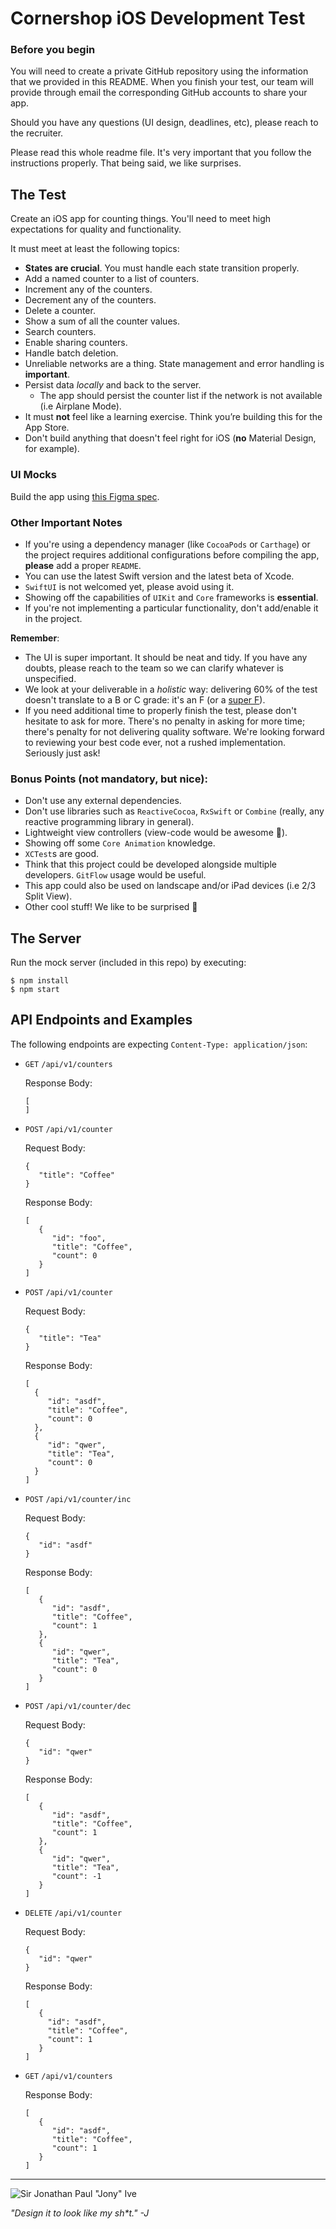 # Cornershop iOS Development Test

### Before you begin
You will need to create a private GitHub repository using the information that we provided in this README. When you finish your test, our team will provide through email the corresponding GitHub accounts to share your app.

Should you have any questions (UI design, deadlines, etc), please reach to the recruiter.

Please read this whole readme file. It's very important that you follow the instructions properly. That being said, we like surprises.

## The Test
Create an iOS app for counting things. You'll need to meet high expectations for quality and functionality.

It must meet at least the following topics:

* **States are crucial**. You must handle each state transition properly.
* Add a named counter to a list of counters.
* Increment any of the counters.
* Decrement any of the counters.
* Delete a counter.
* Show a sum of all the counter values.
* Search counters.
* Enable sharing counters.
* Handle batch deletion.
* Unreliable networks are a thing. State management and error handling is **important**.
* Persist data *locally* and back to the server.
   * The app should persist the counter list if the network is not available (i.e Airplane Mode).
* It must **not** feel like a learning exercise. Think you’re building this for the App Store.
* Don't build anything that doesn't feel right for iOS (**no** Material Design, for example).

### UI Mocks
Build the app using [this Figma spec](https://www.figma.com/file/PyfLvIWQss7Ki9lmzeoY9a/Counters-for-iOS).

### Other Important Notes

* If you're using a dependency manager (like `CocoaPods` or `Carthage`) or the project requires additional configurations before compiling the app, **please** add a proper `README`.
* You can use the latest Swift version and the latest beta of Xcode.
* `SwiftUI` is not welcomed yet, please avoid using it.
* Showing off the capabilities of `UIKit` and `Core` frameworks is **essential**.
* If you're not implementing a particular functionality, don't add/enable it in the project.

**Remember**:
- The UI is super important. It should be neat and tidy. If you have any doubts, please reach to the team so we can clarify whatever is unspecified.
- We look at your deliverable in a _holistic_ way: delivering 60% of the test doesn't translate to a B or C grade: it's an F (or a [super F](SuperF.png)).
- If you need additional time to properly finish the test, please don't hesitate to ask for more. There's no penalty in asking for more time; there's penalty for not delivering quality software. We're looking forward to reviewing your best code ever, not a rushed implementation. Seriously just ask!

### Bonus Points (not mandatory, but nice):

* Don't use any external dependencies.
* Don't use libraries such as `ReactiveCocoa`, `RxSwift` or `Combine` (really, any reactive programming library in general).
* Lightweight view controllers (view-code would be awesome 🚀).
* Showing off some `Core Animation` knowledge.
* `XCTest`s are good.
* Think that this project could be developed alongside multiple developers. `GitFlow` usage would be useful.
* This app could also be used on landscape and/or iPad devices (i.e 2/3 Split View).
* Other cool stuff! We like to be surprised 🙂

## The Server

Run the mock server (included in this repo) by executing:

```
$ npm install
$ npm start
```

## API Endpoints and Examples

The following endpoints are expecting `Content-Type: application/json`:

- `GET` `/api/v1/counters`

   Response Body:
   ```
   [
   ]
   ```

- `POST` `/api/v1/counter`

   Request Body:
   ```
   {
      "title": "Coffee"
   }
   ```
   Response Body:
   ```
   [
      {
         "id": "foo",
         "title": "Coffee",
         "count": 0
      }
   ]
   ```

- `POST` `/api/v1/counter`

   Request Body:
   ```
   {
      "title": "Tea"
   }
   ```
   Response Body:
   ```
   [
     { 
        "id": "asdf",
        "title": "Coffee",
        "count": 0
     },
     {
        "id": "qwer",
        "title": "Tea",
        "count": 0
     }
   ]
   ```

- `POST` `/api/v1/counter/inc`

   Request Body:
   ```
   {
      "id": "asdf"
   }
   ```

   Response Body:
   ```
   [
      {
         "id": "asdf",
         "title": "Coffee",
         "count": 1
      },
      {
         "id": "qwer",
         "title": "Tea",
         "count": 0
      }
   ]
   ```

- `POST` `/api/v1/counter/dec`

   Request Body:
   ```
   {
      "id": "qwer"
   }
   ```
   Response Body:
   ```
   [
      {
         "id": "asdf",
         "title": "Coffee",
         "count": 1
      },
      {
         "id": "qwer",
         "title": "Tea",
         "count": -1
      }
   ]
   ```

- `DELETE` `/api/v1/counter`

   Request Body:
   ```
   {
      "id": "qwer"
   }
   ```
   Response Body:
   ```
   [
      {
        "id": "asdf",
        "title": "Coffee",
        "count": 1
      }
   ]
   ```

- `GET` `/api/v1/counters`

   Response Body:
   ```
   [
      {
         "id": "asdf",
         "title": "Coffee",
         "count": 1
      }
   ]
   ```

---

![Sir Jonathan Paul "Jony" Ive](Jony.jpg)

_"Design it to look like my sh*t." -J_